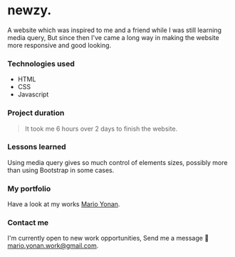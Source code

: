 # newzy.
A website which was inspired to me and a friend while I was still learning media query, But since then I've came a long way in making the website more responsive and good looking.

### Technologies used
- HTML
- CSS
- Javascript

### Project duration
> It took me 6 hours over 2 days to finish the website.

### Lessons learned
Using media query gives so much control of elements sizes, possibly more than using Bootstrap in some cases.

### My portfolio
 Have a look at my works [Mario Yonan](https://mario130.github.io/Portfolio/dist/homepage.html).

### Contact me

I'm currently open to new work opportunities, Send me a message :slightly_smiling_face:	[mario.yonan.work@gmail.com](mario.yonan.work@gmail.com).
